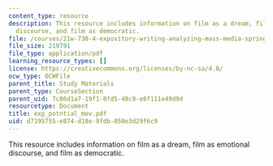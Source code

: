 ```yaml
---
content_type: resource
description: This resource includes information on film as a dream, film as emotional
  discourse, and film as democratic.
file: /courses/21w-730-4-expository-writing-analyzing-mass-media-spring-2001/d7195755e874d18e9fdb050e3d29f6c9_exp_potntial_mov.pdf
file_size: 219791
file_type: application/pdf
learning_resource_types: []
license: https://creativecommons.org/licenses/by-nc-sa/4.0/
ocw_type: OCWFile
parent_title: Study Materials
parent_type: CourseSection
parent_uid: 7c86d1a7-19f1-8fd5-48c9-e6f111e49d9d
resourcetype: Document
title: exp_potntial_mov.pdf
uid: d7195755-e874-d18e-9fdb-050e3d29f6c9
---
```

This resource includes information on film as a dream, film as emotional discourse, and film as democratic.